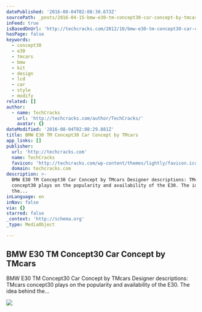 ```yaml
---
datePublished: '2016-08-04T02:08:30.673Z'
sourcePath: _posts/2016-04-15-bmw-e30-tm-concept30-car-concept-by-tmcars.md
inFeed: true
isBasedOnUrl: 'http://techcracks.com/2012/10/bmw-e30-tm-concept30-car-concept-by-tmcars/'
hasPage: false
keywords:
  - concept30
  - e30
  - tmcars
  - bmw
  - kit
  - design
  - lcd
  - car
  - style
  - modify
related: []
author:
  - name: TechCracks
    url: 'http://techcracks.com/author/TechCracks/'
    avatar: {}
dateModified: '2016-08-04T02:08:29.881Z'
title: BMW E30 TM Concept30 Car Concept by TMcars
app_links: []
publisher:
  url: 'http://techcracks.com'
  name: TechCracks
  favicon: 'http://techcracks.com/wp-content/themes/lightly/favicon.ico'
  domain: techcracks.com
description: >-
  BMW E30 TM Concept30 Car Concept by TMcars Designer descriptions: TMcars
  concept30 plays on the popularity and availability of the E30. The idea behind
  the...
inLanguage: en
inNav: false
via: {}
starred: false
_context: 'http://schema.org'
_type: MediaObject

---
```

<article style=""><h1>BMW E30 TM Concept30 Car Concept by TMcars</h1><p>BMW E30 TM Concept30 Car Concept by TMcars Designer descriptions: TMcars concept30 plays on the popularity and availability of the E30. The idea behind the...</p><img src="http://techcracks.com/wp-content/uploads/2012/10/BMW-E30-TM-Concept30.jpg" /></article>
